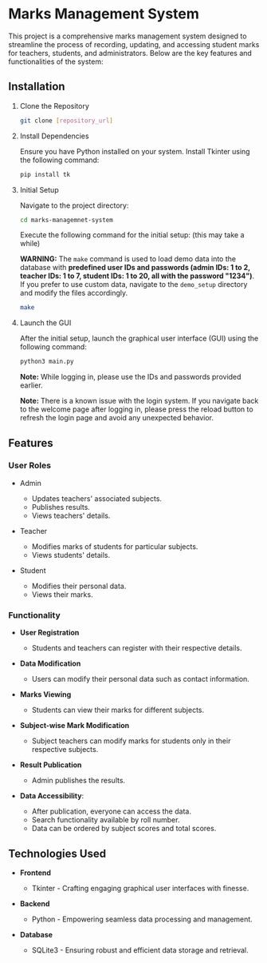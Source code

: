# Marks Management System

This project is a comprehensive marks management system designed to streamline the process of recording, updating, and accessing student marks for teachers, students, and administrators. Below are the key features and functionalities of the system:

## Installation

1. Clone the Repository

    ```bash
    git clone [repository_url]
    ```

2. Install Dependencies
  
    Ensure you have Python installed on your system.
    Install Tkinter using the following command:

    ```bash
    pip install tk
    ```

3. Initial Setup

    Navigate to the project directory:

    ```bash
    cd marks-managemnet-system
    ```

    Execute the following command for the initial setup: (this may take a while)

    **WARNING:** The `make` command is used to load demo data into the database with **predefined user IDs and passwords (admin IDs: 1 to 2, teacher IDs: 1 to 7, student IDs: 1 to 20, all with the password "1234")**. If you prefer to use custom data, navigate to the `demo_setup` directory and modify the files accordingly.

    ```bash
    make
    ```

4. Launch the GUI

    After the initial setup, launch the graphical user interface (GUI) using the following command:

    ```bash
    python3 main.py
    ```

    **Note:** While logging in, please use the IDs and passwords provided earlier.

    **Note:** There is a known issue with the login system. If you navigate back to the welcome page after logging in, please press the reload button to refresh the login page and avoid any unexpected behavior.

## Features

### User Roles

- Admin
  - Updates teachers' associated subjects.
  - Publishes results.
  - Views teachers' details.

- Teacher

  - Modifies marks of students for particular subjects.
  - Views students' details.

- Student

  - Modifies their personal data.
  - Views their marks.

### Functionality

- **User Registration**
  - Students and teachers can register with their respective details.

- **Data Modification**
  - Users can modify their personal data such as contact information.

- **Marks Viewing**
  - Students can view their marks for different subjects.

- **Subject-wise Mark Modification**
  - Subject teachers can modify marks for students only in their respective subjects.

- **Result Publication**
  - Admin publishes the results.

- **Data Accessibility**:
  - After publication, everyone can access the data.
  - Search functionality available by roll number.
  - Data can be ordered by subject scores and total scores.

## Technologies Used

- **Frontend**
  - Tkinter - Crafting engaging graphical user interfaces with finesse.

- **Backend**
  - Python - Empowering seamless data processing and management.

- **Database**
  - SQLite3 - Ensuring robust and efficient data storage and retrieval.
